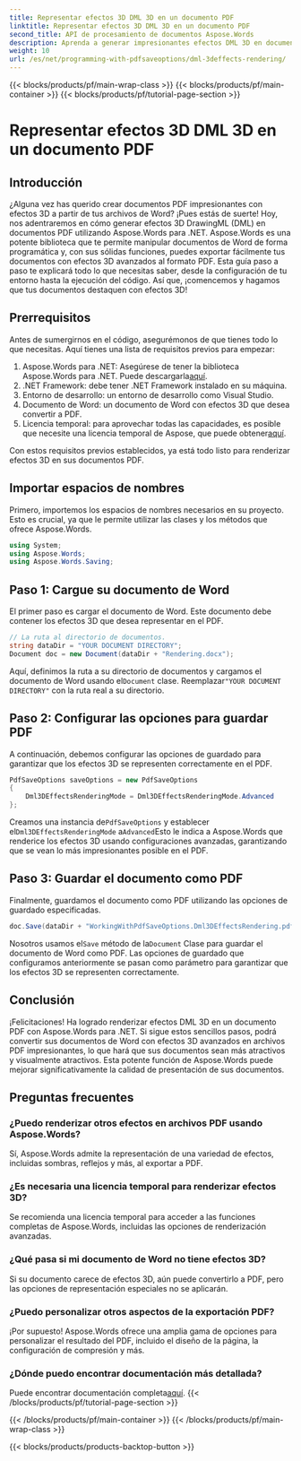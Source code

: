 ```yaml
---
title: Representar efectos 3D DML 3D en un documento PDF
linktitle: Representar efectos 3D DML 3D en un documento PDF
second_title: API de procesamiento de documentos Aspose.Words
description: Aprenda a generar impresionantes efectos DML 3D en documentos PDF utilizando Aspose.Words para .NET con esta completa guía paso a paso.
weight: 10
url: /es/net/programming-with-pdfsaveoptions/dml-3deffects-rendering/
---
```


{{< blocks/products/pf/main-wrap-class >}}
{{< blocks/products/pf/main-container >}}
{{< blocks/products/pf/tutorial-page-section >}}

# Representar efectos 3D DML 3D en un documento PDF

## Introducción

¿Alguna vez has querido crear documentos PDF impresionantes con efectos 3D a partir de tus archivos de Word? ¡Pues estás de suerte! Hoy, nos adentraremos en cómo generar efectos 3D DrawingML (DML) en documentos PDF utilizando Aspose.Words para .NET. Aspose.Words es una potente biblioteca que te permite manipular documentos de Word de forma programática y, con sus sólidas funciones, puedes exportar fácilmente tus documentos con efectos 3D avanzados al formato PDF. Esta guía paso a paso te explicará todo lo que necesitas saber, desde la configuración de tu entorno hasta la ejecución del código. Así que, ¡comencemos y hagamos que tus documentos destaquen con efectos 3D!

## Prerrequisitos

Antes de sumergirnos en el código, asegurémonos de que tienes todo lo que necesitas. Aquí tienes una lista de requisitos previos para empezar:

1.  Aspose.Words para .NET: Asegúrese de tener la biblioteca Aspose.Words para .NET. Puede descargarla[aquí](https://releases.aspose.com/words/net/).
2. .NET Framework: debe tener .NET Framework instalado en su máquina.
3. Entorno de desarrollo: un entorno de desarrollo como Visual Studio.
4. Documento de Word: un documento de Word con efectos 3D que desea convertir a PDF.
5.  Licencia temporal: para aprovechar todas las capacidades, es posible que necesite una licencia temporal de Aspose, que puede obtener[aquí](https://purchase.aspose.com/temporary-license/).

Con estos requisitos previos establecidos, ya está todo listo para renderizar efectos 3D en sus documentos PDF.

## Importar espacios de nombres

Primero, importemos los espacios de nombres necesarios en su proyecto. Esto es crucial, ya que le permite utilizar las clases y los métodos que ofrece Aspose.Words.

```csharp
using System;
using Aspose.Words;
using Aspose.Words.Saving;
```

## Paso 1: Cargue su documento de Word

El primer paso es cargar el documento de Word. Este documento debe contener los efectos 3D que desea representar en el PDF.

```csharp
// La ruta al directorio de documentos.
string dataDir = "YOUR DOCUMENT DIRECTORY";
Document doc = new Document(dataDir + "Rendering.docx");
```

 Aquí, definimos la ruta a su directorio de documentos y cargamos el documento de Word usando el`Document` clase. Reemplazar`"YOUR DOCUMENT DIRECTORY"` con la ruta real a su directorio.

## Paso 2: Configurar las opciones para guardar PDF

A continuación, debemos configurar las opciones de guardado para garantizar que los efectos 3D se representen correctamente en el PDF.

```csharp
PdfSaveOptions saveOptions = new PdfSaveOptions
{
    Dml3DEffectsRenderingMode = Dml3DEffectsRenderingMode.Advanced
};
```

 Creamos una instancia de`PdfSaveOptions` y establecer el`Dml3DEffectsRenderingMode` a`Advanced`Esto le indica a Aspose.Words que renderice los efectos 3D usando configuraciones avanzadas, garantizando que se vean lo más impresionantes posible en el PDF.

## Paso 3: Guardar el documento como PDF

Finalmente, guardamos el documento como PDF utilizando las opciones de guardado especificadas.

```csharp
doc.Save(dataDir + "WorkingWithPdfSaveOptions.Dml3DEffectsRendering.pdf", saveOptions);
```

 Nosotros usamos el`Save` método de la`Document` Clase para guardar el documento de Word como PDF. Las opciones de guardado que configuramos anteriormente se pasan como parámetro para garantizar que los efectos 3D se representen correctamente.

## Conclusión

¡Felicitaciones! Ha logrado renderizar efectos DML 3D en un documento PDF con Aspose.Words para .NET. Si sigue estos sencillos pasos, podrá convertir sus documentos de Word con efectos 3D avanzados en archivos PDF impresionantes, lo que hará que sus documentos sean más atractivos y visualmente atractivos. Esta potente función de Aspose.Words puede mejorar significativamente la calidad de presentación de sus documentos.

## Preguntas frecuentes

### ¿Puedo renderizar otros efectos en archivos PDF usando Aspose.Words?

Sí, Aspose.Words admite la representación de una variedad de efectos, incluidas sombras, reflejos y más, al exportar a PDF.

### ¿Es necesaria una licencia temporal para renderizar efectos 3D?

Se recomienda una licencia temporal para acceder a las funciones completas de Aspose.Words, incluidas las opciones de renderización avanzadas.

### ¿Qué pasa si mi documento de Word no tiene efectos 3D?

Si su documento carece de efectos 3D, aún puede convertirlo a PDF, pero las opciones de representación especiales no se aplicarán.

### ¿Puedo personalizar otros aspectos de la exportación PDF?

¡Por supuesto! Aspose.Words ofrece una amplia gama de opciones para personalizar el resultado del PDF, incluido el diseño de la página, la configuración de compresión y más.

### ¿Dónde puedo encontrar documentación más detallada?

 Puede encontrar documentación completa[aquí](https://reference.aspose.com/words/net/).
{{< /blocks/products/pf/tutorial-page-section >}}

{{< /blocks/products/pf/main-container >}}
{{< /blocks/products/pf/main-wrap-class >}}

{{< blocks/products/products-backtop-button >}}

